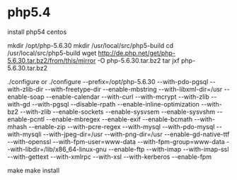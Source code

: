 # php5.4
install php54 centos

mkdir /opt/php-5.6.30
mkdir /usr/local/src/php5-build
cd /usr/local/src/php5-build
wget http://de.php.net/get/php-5.6.30.tar.bz2/from/this/mirror -O php-5.6.30.tar.bz2
tar jxf php-5.6.30.tar.bz2

./configure or ./configure --prefix=/opt/php-5.6.30 --with-pdo-pgsql --with-zlib-dir --with-freetype-dir --enable-mbstring --with-libxml-dir=/usr --enable-soap --enable-calendar --with-curl --with-mcrypt --with-zlib --with-gd --with-pgsql --disable-rpath --enable-inline-optimization --with-bz2 --with-zlib --enable-sockets --enable-sysvsem --enable-sysvshm --enable-pcntl --enable-mbregex --enable-exif --enable-bcmath --with-mhash --enable-zip --with-pcre-regex --with-mysql --with-pdo-mysql --with-mysqli --with-jpeg-dir=/usr --with-png-dir=/usr --enable-gd-native-ttf --with-openssl --with-fpm-user=www-data --with-fpm-group=www-data --with-libdir=/lib/x86_64-linux-gnu --enable-ftp --with-imap --with-imap-ssl --with-gettext --with-xmlrpc --with-xsl --with-kerberos --enable-fpm

make
make install
